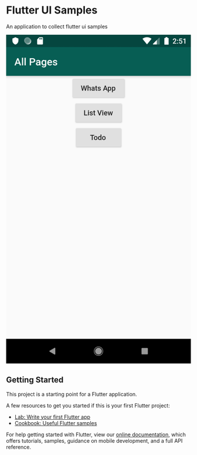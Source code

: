 # Flutter UI Samples

An application to collect flutter ui samples

![alt tag](https://github.com/sumitvairagar/flutterui/blob/master/screenshots/Screenshot_1559899284.png "Whats App")


## Getting Started

This project is a starting point for a Flutter application.

A few resources to get you started if this is your first Flutter project:

- [Lab: Write your first Flutter app](https://flutter.dev/docs/get-started/codelab)
- [Cookbook: Useful Flutter samples](https://flutter.dev/docs/cookbook)

For help getting started with Flutter, view our 
[online documentation](https://flutter.dev/docs), which offers tutorials, 
samples, guidance on mobile development, and a full API reference.
